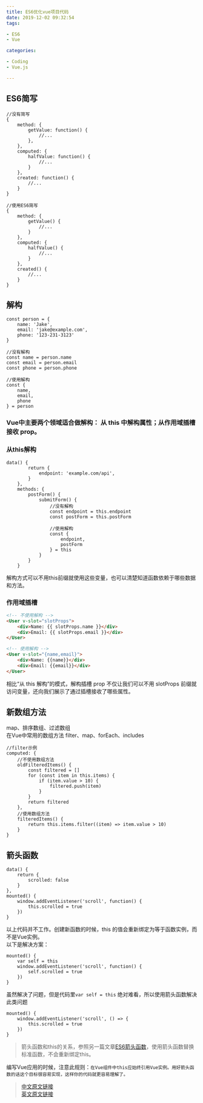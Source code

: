 ```yaml
---
title: ES6优化vue项目代码
date: 2019-12-02 09:32:54
tags:

- ES6
- Vue

categories:

- Coding
- Vue.js

---
```


## ES6简写

``` JS
//没有简写
{
    method: {
        getValue: function() {
            //...
        },
    },
    computed: {
        halfValue: function() {
            //...
        }
    },
    created: function() {
        //...
    }
}

//使用ES6简写
{
    method: {
        getValue() {
            //...
        }
    },
    computed: {
        halfValue() {
            //...
        }
    },
    created() {
        //...
    }
}
```

## 解构

``` JS
const person = {
    name: 'Jake',
    email: 'jake@example.com',
    phone: '123-231-3123'
}

//没有解构
const name = person.name
const email = person.email
const phone = person.phone

//使用解构
const {
    name,
    email,
    phone
} = person
```

### Vue中主要两个领域适合做解构： 从 this 中解构属性；从作用域插槽接收 prop。

### 从this解构

``` JS
data() {
        return {
            endpoint: 'example.com/api',
        }
    },
    methods: {
        postForm() {
            submitForm() {
                //没有解构
                const endpoint = this.endpoint
                const postForm = this.postForm

                //使用解构
                const {
                    endpoint,
                    postForm
                } = this
            }
        }
    }
```

解构方式可以不用this前缀就使用这些变量，也可以清楚知道函数依赖于哪些数据和方法。

### 作用域插槽

``` HTML
<!-- 不使用解构 -->
<User v-slot="slotProps">
    <div>Name: {{ slotProps.name }}</div>
    <div>Email: {{ slotProps.email }}</div>
</User>

<!-- 使用解构 -->
<User v-slot="{name,email}">
    <div>Name: {{name}}</div>
    <div>Email: {{email}}</div>
</User>
```

相比“从 this 解构”的模式，解构插槽 prop 不仅让我们可以不用 slotProps 前缀就访问变量，还向我们展示了通过插槽接收了哪些属性。

## 新数组方法

map、排序数组、过滤数组   
在Vue中常用的数组方法 filter、map、forEach、includes  

``` JS
//filter示例
computed: {
    //不使用数组方法
    oldFilteredItems() {
        const filtered = []
        for (const item in this.items) {
            if (item.value > 10) {
                filtered.push(item)
            }
        }
        return filtered
    },
    //使用数组方法
    filteredItems() {
        return this.items.filter((item) => item.value > 10)
    }
}
```

## 箭头函数
``` JS
data() {
	return {
		scrolled: false
	}
},
mounted() {
	window.addEventListener('scroll', function() {
		this.scrolled = true
	})
}
```
以上代码并不工作。创建新函数的时候，this 的值会重新绑定为等于函数实例，而不是Vue实例。   
以下是解决方案：
``` JS
mounted() {
	var self = this
	window.addEventListener('scroll', function() {
		self.scrolled = true
	})
}
```
虽然解决了问题，但是代码里`var self = this` 绝对难看，所以使用箭头函数解决此类问题   
``` JS
mounted() {
	window.addEventListener('scroll', () => {
		this.scrolled = true
	})
}
```
>箭头函数和this的关系，参照另一篇文章[ES6箭头函数](/2019/11/25/ES6箭头函数/)，使用箭头函数替换标准函数，不会重新绑定this。

编写Vue应用的时候，注意此规则：`在Vue组件中this应始终引用Vue实例。用好箭头函数的话这个目标很容易实现，这样你的代码就更容易理解了。`




>[中文原文链接](https://www.infoq.cn/article/mf_x3oizVrSruwpTevH5)  
[英文原文链接](https://blog.logrocket.com/cleaning-up-your-vue-js-code-with-es6/)